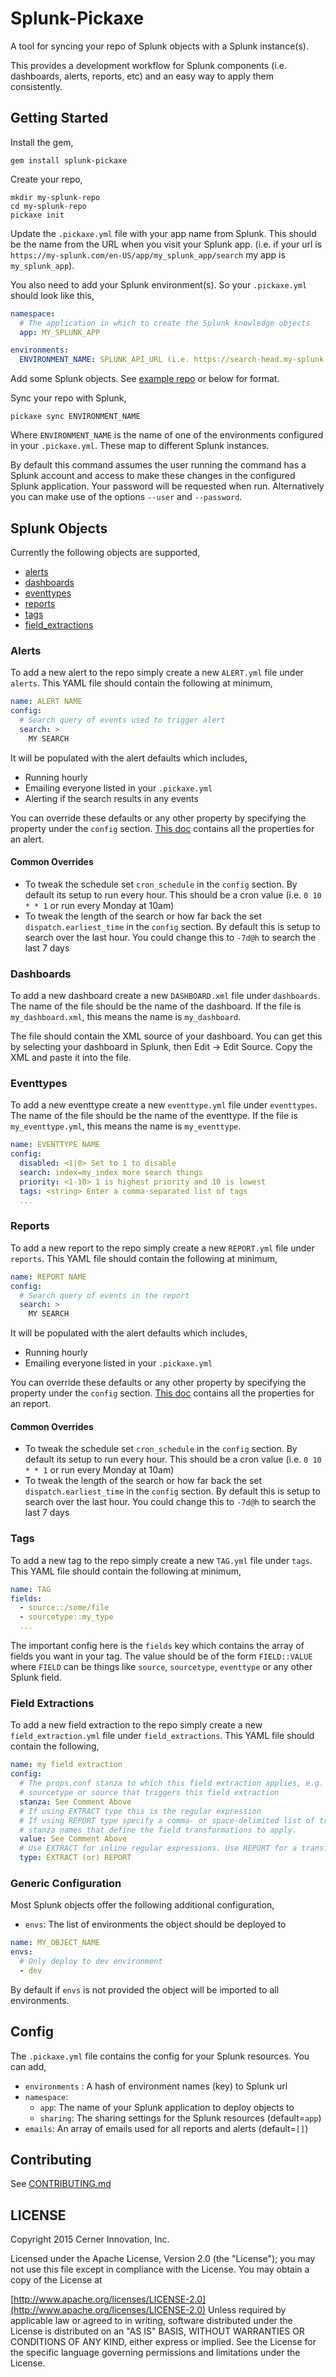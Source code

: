 Splunk-Pickaxe
==============

A tool for syncing your repo of Splunk objects with a Splunk instance(s).

This provides a development workflow for Splunk components (i.e. dashboards,
alerts, reports, etc) and an easy way to apply them consistently.

Getting Started
---------------

Install the gem,

    gem install splunk-pickaxe

Create your repo,

    mkdir my-splunk-repo
    cd my-splunk-repo
    pickaxe init

Update the `.pickaxe.yml` file with your app name from Splunk. This should
be the name from the URL when you visit your Splunk app. (i.e. if your url is
`https://my-splunk.com/en-US/app/my_splunk_app/search` my app is `my_splunk_app`).

You also need to add your Splunk environment(s). So your `.pickaxe.yml` should
look like this,

```yaml
namespace:
  # The application in which to create the Splunk knowledge objects
  app: MY_SPLUNK_APP

environments:
  ENVIRONMENT_NAME: SPLUNK_API_URL (i.e. https://search-head.my-splunk.com:8089)
```

Add some Splunk objects. See [example repo](example-repo) or below for format.

Sync your repo with Splunk,

    pickaxe sync ENVIRONMENT_NAME

Where `ENVIRONMENT_NAME` is the name of one of the environments configured in
your `.pickaxe.yml`. These map to different Splunk instances.

By default this command assumes the user running the command has a Splunk account
and access to make these changes in the configured Splunk application. Your
password will be requested when run. Alternatively you can make use of the
options `--user` and `--password`.

Splunk Objects
--------------

Currently the following objects are supported,

 * [alerts](http://docs.splunk.com/Documentation/Splunk/latest/RESTREF/RESTsearch#saved.2Fsearches)
 * [dashboards](http://docs.splunk.com/Documentation/Splunk/latest/RESTREF/RESTknowledge#data.2Fui.2Fviews.2F.7Bname.7D)
 * [eventtypes](http://docs.splunk.com/Documentation/Splunk/latest/RESTREF/RESTknowledge#saved.2Feventtypes)
 * [reports](http://docs.splunk.com/Documentation/Splunk/latest/RESTREF/RESTsearch#saved.2Fsearches)
 * [tags](http://docs.splunk.com/Documentation/Splunk/latest/RESTREF/RESTknowledge#search.2Ftags.2F.7Btag_name.7D)
 * [field_extractions](http://docs.splunk.com/Documentation/Splunk/latest/RESTREF/RESTknowledge#data.2Fprops.2Fextractions)

### Alerts

To add a new alert to the repo simply create a new `ALERT.yml` file under `alerts`.
This YAML file should contain the following at minimum,

```yaml
name: ALERT NAME
config:
  # Search query of events used to trigger alert
  search: >
    MY SEARCH
```

It will be populated with the alert defaults which includes,

 * Running hourly
 * Emailing everyone listed in your `.pickaxe.yml`
 * Alerting if the search results in any events

You can override these defaults or any other property by specifying the property
under the `config` section. [This doc](http://docs.splunk.com/Documentation/Splunk/latest/RESTREF/RESTsearch#saved.2Fsearches.2F.7Bname.7D)
contains all the properties for an alert.

#### Common Overrides

 * To tweak the schedule set `cron_schedule` in the `config` section. By default its setup to run every hour. This should be a cron value (i.e. `0 10 * * 1` or run every Monday at 10am)
 * To tweak the length of the search or how far back the set `dispatch.earliest_time` in the `config` section. By default this is setup to search over the last hour. You could change this to `-7d@h` to search the last 7 days

### Dashboards

To add a new dashboard create a new `DASHBOARD.xml` file under `dashboards`.
The name of the file should be the name of the dashboard. If the file is
`my_dashboard.xml`, this means the name is `my_dashboard`.

The file should contain the XML source of your dashboard. You can get this
by selecting your dashboard in Splunk, then Edit -> Edit Source. Copy the XML
and paste it into the file.

### Eventtypes

To add a new eventtype create a new `eventtype.yml` file under `eventtypes`.
The name of the file should be the name of the eventtype. If the file is
`my_eventtype.yml`, this means the name is `my_eventtype`.

```yaml
name: EVENTTYPE NAME
config:
  disabled: <1|0> Set to 1 to disable
  search: index=my_index more search things
  priority: <1-10> 1 is highest priority and 10 is lowest
  tags: <string> Enter a comma-separated list of tags
  ...
```

### Reports

To add a new report to the repo simply create a new `REPORT.yml` file under `reports`.
This YAML file should contain the following at minimum,

```yaml
name: REPORT NAME
config:
  # Search query of events in the report
  search: >
    MY SEARCH
```

It will be populated with the alert defaults which includes,

 * Running hourly
 * Emailing everyone listed in your `.pickaxe.yml`

You can override these defaults or any other property by specifying the property
under the `config` section. [This doc](http://docs.splunk.com/Documentation/Splunk/latest/RESTREF/RESTsearch#saved.2Fsearches.2F.7Bname.7D)
contains all the properties for an report.

#### Common Overrides

 * To tweak the schedule set `cron_schedule` in the `config` section. By default its setup to run every hour. This should be a cron value (i.e. `0 10 * * 1` or run every Monday at 10am)
 * To tweak the length of the search or how far back the set `dispatch.earliest_time` in the `config` section. By default this is setup to search over the last hour. You could change this to `-7d@h` to search the last 7 days

### Tags

To add a new tag to the repo simply create a new `TAG.yml` file under `tags`.
This YAML file should contain the following at minimum,

```yaml
name: TAG
fields:
  - source::/some/file
  - sourcetype::my_type
  ...
```

The important config here is the `fields` key which contains the array of fields
you want in your tag. The value should be of the form `FIELD::VALUE` where `FIELD`
can be things like `source`, `sourcetype`, `eventtype` or any other Splunk field.

### Field Extractions

To add a new field extraction to the repo simply create a new `field_extraction.yml`
file under `field_extractions`. This YAML file should contain the following,

```yaml
name: my field extraction
config:
  # The props.conf stanza to which this field extraction applies, e.g. the
  # sourcetype or source that triggers this field extraction
  stanza: See Comment Above
  # If using EXTRACT type this is the regular expression
  # If using REPORT type specify a comma- or space-delimited list of transforms.conf
  # stanza names that define the field transformations to apply.
  value: See Comment Above
  # Use EXTRACT for inline regular expressions. Use REPORT for a transforms.conf stanza
  type: EXTRACT (or) REPORT
```

### Generic Configuration

Most Splunk objects offer the following additional configuration,

 * `envs`: The list of environments the object should be deployed to

```yaml
name: MY_OBJECT_NAME
envs:
  # Only deploy to dev environment
  - dev
```

By default if `envs` is not provided the object will be imported to all
environments.

Config
------

The `.pickaxe.yml` file contains the config for your Splunk resources. You can add,

* `environments` : A hash of environment names (key) to Splunk url
* `namespace`:
    * `app`: The name of your Splunk application to deploy objects to
    * `sharing`: The sharing settings for the Splunk resources (default=`app`)
* `emails`: An array of emails used for all reports and alerts (default=`[]`)

Contributing
------------

See [CONTRIBUTING.md](CONTRIBUTING.md)

LICENSE
-------

Copyright 2015 Cerner Innovation, Inc.

Licensed under the Apache License, Version 2.0 (the "License"); you may not use this file except in compliance with the License. You may obtain a copy of the License at

[http://www.apache.org/licenses/LICENSE-2.0](http://www.apache.org/licenses/LICENSE-2.0) Unless required by applicable law or agreed to in writing, software distributed under the License is distributed on an "AS IS" BASIS, WITHOUT WARRANTIES OR CONDITIONS OF ANY KIND, either express or implied. See the License for the specific language governing permissions and limitations under the License.
